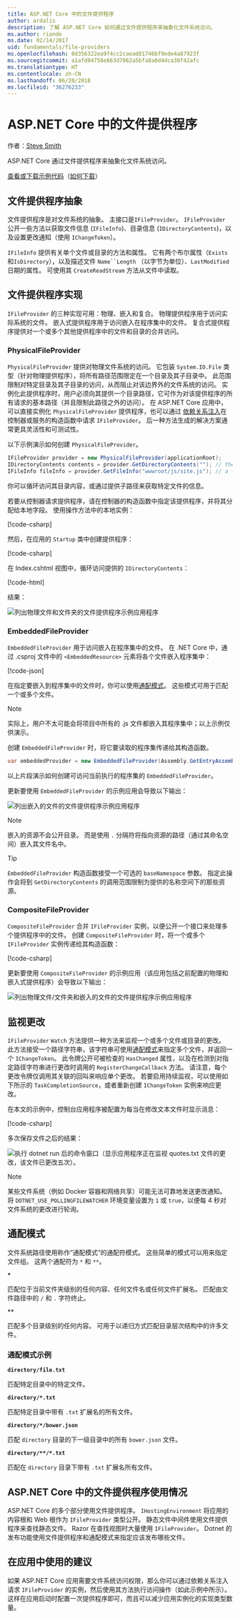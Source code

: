 ```yaml
---
title: ASP.NET Core 中的文件提供程序
author: ardalis
description: 了解 ASP.NET Core 如何通过文件提供程序来抽象化文件系统访问。
ms.author: riande
ms.date: 02/14/2017
uid: fundamentals/file-providers
ms.openlocfilehash: 0d356322ea9f4cc2caead81746bf9ede4a87923f
ms.sourcegitcommit: a1afd04758e663d7062a5bfa8a0d4dca38f42afc
ms.translationtype: HT
ms.contentlocale: zh-CN
ms.lasthandoff: 06/20/2018
ms.locfileid: "36276233"
---
```

# <a name="file-providers-in-aspnet-core"></a>ASP.NET Core 中的文件提供程序

作者：[Steve Smith](https://ardalis.com/)

ASP.NET Core 通过文件提供程序来抽象化文件系统访问。

[查看或下载示例代码](https://github.com/aspnet/Docs/tree/master/aspnetcore/fundamentals/file-providers/sample)（[如何下载](xref:tutorials/index#how-to-download-a-sample)）

## <a name="file-provider-abstractions"></a>文件提供程序抽象

文件提供程序是对文件系统的抽象。 主接口是`IFileProvider`。 `IFileProvider` 公开一些方法以获取文件信息 (`IFileInfo`)、目录信息 (`IDirectoryContents`)，以及设置更改通知（使用 `IChangeToken`）。

`IFileInfo` 提供有关单个文件或目录的方法和属性。 它有两个布尔属性（`Exists` 和`IsDirectory`），以及描述文件 `Name``Length` （以字节为单位）、`LastModified` 日期的属性。 可使用其 `CreateReadStream` 方法从文件中读取。

## <a name="file-provider-implementations"></a>文件提供程序实现

`IFileProvider` 的三种实现可用：物理、嵌入和复合。 物理提供程序用于访问实际系统的文件。 嵌入式提供程序用于访问嵌入在程序集中的文件。 复合式提供程序提供对一个或多个其他提供程序中的文件和目录的合并访问。

### <a name="physicalfileprovider"></a>PhysicalFileProvider

`PhysicalFileProvider` 提供对物理文件系统的访问。 它包装 `System.IO.File` 类型（针对物理提供程序），将所有路径范围限定在一个目录及其子目录中。 此范围限制对特定目录及其子目录的访问，从而阻止对该边界外的文件系统的访问。 实例化此提供程序时，用户必须向其提供一个目录路径，它可作为对该提供程序的所有请求的基本路径（并且限制此路径之外的访问）。 在 ASP.NET Core 应用中，可以直接实例化 `PhysicalFileProvider` 提供程序，也可以通过 [依赖关系注入](dependency-injection.md)在控制器或服务的构造函数中请求 `IFileProvider`。 后一种方法生成的解决方案通常更具灵活性和可测试性。

以下示例演示如何创建 `PhysicalFileProvider`。


```csharp
IFileProvider provider = new PhysicalFileProvider(applicationRoot);
IDirectoryContents contents = provider.GetDirectoryContents(""); // the applicationRoot contents
IFileInfo fileInfo = provider.GetFileInfo("wwwroot/js/site.js"); // a file under applicationRoot
```

你可以循环访问其目录内容，或通过提供子路径来获取特定文件的信息。

若要从控制器请求提供程序，请在控制器的构造函数中指定该提供程序，并将其分配给本地字段。 使用操作方法中的本地实例：

[!code-csharp[](file-providers/sample/src/FileProviderSample/Controllers/HomeController.cs?highlight=5,7,12&range=6-19)]

然后，在应用的 `Startup` 类中创建提供程序：

[!code-csharp[](file-providers/sample/src/FileProviderSample/Startup.cs?highlight=35,40&range=1-43)]

在 Index.cshtml 视图中，循环访问提供的 `IDirectoryContents`：

[!code-html[](file-providers/sample/src/FileProviderSample/Views/Home/Index.cshtml?highlight=2,7,9,11,15)]

结果：

![列出物理文件和文件夹的文件提供程序示例应用程序](file-providers/_static/physical-directory-listing.png)

### <a name="embeddedfileprovider"></a>EmbeddedFileProvider

`EmbeddedFileProvider` 用于访问嵌入在程序集中的文件。 在 .NET Core 中，通过 .csproj 文件中的 `<EmbeddedResource>` 元素将各个文件嵌入程序集中：

[!code-json[](file-providers/sample/src/FileProviderSample/FileProviderSample.csproj?range=13-18)]

在指定要嵌入到程序集中的文件时，你可以使用[通配模式](#globbing-patterns)。 这些模式可用于匹配一个或多个文件。

> [!NOTE]
> 实际上，用户不太可能会将项目中所有的 .js 文件都嵌入其程序集中；以上示例仅供演示。

创建 `EmbeddedFileProvider` 时，将它要读取的程序集传递给其构造函数。

```csharp
var embeddedProvider = new EmbeddedFileProvider(Assembly.GetEntryAssembly());
```

以上片段演示如何创建可访问当前执行的程序集的 `EmbeddedFileProvider`。

更新要使用 `EmbeddedFileProvider` 的示例应用会导致以下输出：

![列出嵌入的文件的文件提供程序示例应用程序](file-providers/_static/embedded-directory-listing.png)

> [!NOTE]
> 嵌入的资源不会公开目录。 而是使用 `.` 分隔符将指向资源的路径（通过其命名空间）嵌入其文件名中。

> [!TIP]
> `EmbeddedFileProvider` 构造函数接受一个可选的 `baseNamespace` 参数。 指定此操作会将到 `GetDirectoryContents` 的调用范围限制为提供的名称空间下的那些资源。

### <a name="compositefileprovider"></a>CompositeFileProvider

`CompositeFileProvider` 合并 `IFileProvider` 实例，以便公开一个接口来处理多个提供程序中的文件。 创建 `CompositeFileProvider` 时，将一个或多个 `IFileProvider` 实例传递给其构造函数：

[!code-csharp[](file-providers/sample/src/FileProviderSample/Startup.cs?highlight=3&range=35-37)]

更新要使用 `CompositeFileProvider` 的示例应用（该应用包括之前配置的物理和嵌入式提供程序）会导致以下输出：

![列出物理文件/文件夹和嵌入的文件的文件提供程序示例应用程序](file-providers/_static/composite-directory-listing.png)

## <a name="watching-for-changes"></a>监视更改

`IFileProvider` `Watch` 方法提供一种方法来监视一个或多个文件或目录的更改。 此方法接受一个路径字符串，该字符串可使用[通配模式](#globbing-patterns)来指定多个文件，并返回一个 `IChangeToken`。 此令牌公开可被检查的 `HasChanged` 属性，以及在检测到对指定路径字符串进行更改时调用的 `RegisterChangeCallback` 方法。 请注意，每个更改令牌仅调用其关联的回叫来响应单个更改。 若要启用持续监视，可以使用如下所示的 `TaskCompletionSource`，或者重新创建 `IChangeToken` 实例来响应更改。

在本文的示例中，控制台应用程序被配置为每当在修改文本文件时显示消息：

[!code-csharp[](file-providers/sample/src/WatchConsole/Program.cs?name=snippet1&highlight=1-2,16,19-20)]

多次保存文件之后的结果：

![执行 dotnet run 后的命令窗口（显示应用程序正在监视 quotes.txt 文件的更改，该文件已更改五次）。](file-providers/_static/watch-console.png)

> [!NOTE]
> 某些文件系统（例如 Docker 容器和网络共享）可能无法可靠地发送更改通知。 将 `DOTNET_USE_POLLINGFILEWATCHER` 环境变量设置为 `1` 或 `true`，以便每 4 秒对文件系统的更改进行轮询。

## <a name="globbing-patterns"></a>通配模式

文件系统路径使用称作“通配模式”的通配符模式。 这些简单的模式可以用来指定文件组。 这两个通配符为 `*` 和 `**`。

**`*`**

   匹配位于当前文件夹级别的任何内容、任何文件名或任何文件扩展名。 匹配由文件路径中的 `/` 和 `.` 字符终止。

<strong><code>**</code></strong>

   匹配多个目录级别的任何内容。 可用于以递归方式匹配目录层次结构中的许多文件。

### <a name="globbing-pattern-examples"></a>通配模式示例

**`directory/file.txt`**

   匹配特定目录中的特定文件。

**<code>directory/*.txt</code>**

   匹配特定目录中带有 `.txt` 扩展名的所有文件。

**`directory/*/bower.json`**

   匹配 `directory` 目录的下一级目录中的所有 `bower.json` 文件。

**<code>directory/&#42;&#42;/&#42;.txt</code>**

   匹配在 `directory` 目录下带有 `.txt` 扩展名所有文件。

## <a name="file-provider-usage-in-aspnet-core"></a>ASP.NET Core 中的文件提供程序使用情况

ASP.NET Core 的多个部分使用文件提供程序。 `IHostingEnvironment` 将应用的内容根和 Web 根作为 `IFileProvider` 类型公开。 静态文件中间件使用文件提供程序来查找静态文件。 Razor 在查找视图时大量使用 `IFileProvider`。 Dotnet 的发布功能使用文件提供程序和通配模式来指定应该发布哪些文件。

## <a name="recommendations-for-use-in-apps"></a>在应用中使用的建议

如果 ASP.NET Core 应用需要文件系统访问权限，那么你可以通过依赖关系注入请求 `IFileProvider` 的实例，然后使用其方法执行访问操作（如此示例中所示）。 这样在应用启动时配置一次提供程序即可，而且可以减少应用实例化的实现类型数量。
